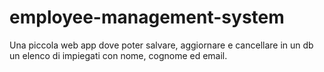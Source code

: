 # employee-management-system
Una piccola web app dove poter salvare, aggiornare e cancellare in un db un elenco di impiegati con nome, cognome ed email.
